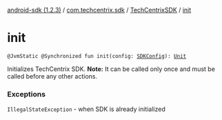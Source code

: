 [android-sdk (1.2.3)](../../index.md) / [com.techcentrix.sdk](../index.md) / [TechCentrixSDK](index.md) / [init](./init.md)

# init

`@JvmStatic @Synchronized fun init(config: `[`SDKConfig`](../-s-d-k-config/index.md)`): `[`Unit`](https://kotlinlang.org/api/latest/jvm/stdlib/kotlin/-unit/index.html)

Initializes TechCentrix SDK. **Note:** It can be called only once and must be called before any other actions.

### Exceptions

`IllegalStateException` - when SDK is already initialized